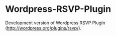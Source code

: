 Wordpress-RSVP-Plugin
=====================

Development version of Wordpress RSVP Plugin (http://wordpress.org/plugins/rsvp/). 
